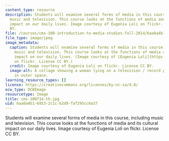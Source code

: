 ```yaml
---
content_type: resource
description: Students will examine several forms of media in this course, including
  music and television. This course looks at the functions of media and its cultural
  impact on our daily lives. Image courtesy of Eugenia Loli on flickr. License CC
  BY.
file: /courses/cms-100-introduction-to-media-studies-fall-2014/6aa0a4b169532c1cb2d9faf295cc6a37_cms-100f14-th.jpg
file_type: image/jpeg
image_metadata:
  caption: Students will examine several forms of media in this course, including
    music and television. This course looks at the functions of media and its cultural
    impact on our daily lives. (Image courtesy of [Eugenia Loli](https://flic.kr/p/eXMWLy)
    on flickr. License CC BY.)
  credit: Image courtesy of Eugenia Loli on flickr. License CC BY.
  image-alt: A collage showing a woman lying on a television / record player hybrid
    in outer space.
learning_resource_types: []
license: https://creativecommons.org/licenses/by-nc-sa/4.0/
ocw_type: OCWImage
resourcetype: Image
title: cms-100f14-th.jpg
uid: 6aa0a4b1-6953-2c1c-b2d9-faf295cc6a37
---
```

Students will examine several forms of media in this course, including music and television. This course looks at the functions of media and its cultural impact on our daily lives. Image courtesy of Eugenia Loli on flickr. License CC BY.